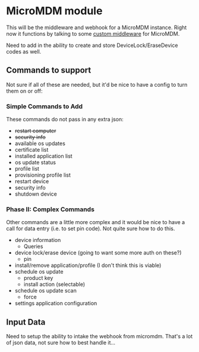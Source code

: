 # MicroMDM module

This will be the middleware and webhook for a MicroMDM instance. Right now it functions by talking to some [custom middleware](https://joncrain.github.io/2018/11/08/micromdm_munki_partiii.html) for MicroMDM. 

Need to add in the ability to create and store DeviceLock/EraseDevice codes as well.

## Commands to support

Not sure if all of these are needed, but it'd be nice to have a config to turn them on or off:

### Simple Commands to Add
These commands do not pass in any extra json:
* ~~restart computer~~
* ~~security info~~
* available os updates
* certificate list
* installed application list
* os update status
* profile list
* provisioning profile list
* restart device
* security info
* shutdown device

### Phase II: Complex Commands
Other commands are a little more complex and it would be nice to have a call for data entry (i.e. to set pin code). Not quite sure how to do this.

* device information
    * Queries
* device lock/erase device (going to want some more auth on these?)
    * pin 
* install/remove application/profile (I don't think this is viable)
* schedule os update
    * product key
    * install action (selectable)
* schedule os update scan
    * force
* settings application configuration

## Input Data

Need to setup the ability to intake the webhook from micromdm. That's a lot of json data, not sure how to best handle it...